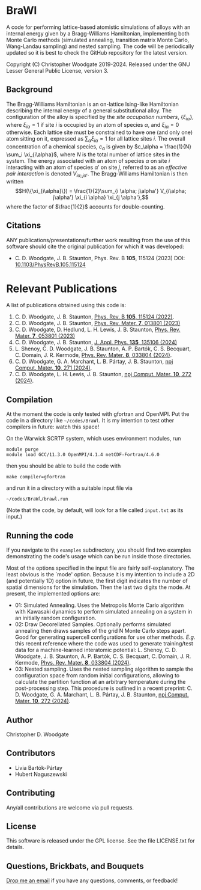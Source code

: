 # BraWl

A code for performing lattice-based atomistic simulations of alloys with an internal energy given by a Bragg-Williams Hamiltonian, implementing both Monte Carlo methods (simulated annealing, transition matrix Monte Carlo, Wang-Landau sampling) and nested sampling. The code will be periodically updated so it is best to check the GitHub repository for the latest version.

Copyright (C) Christopher Woodgate 2019-2024. Released under the GNU Lesser General Public License, version 3.

## Background

The Bragg-Williams Hamiltonian is an on-lattice Ising-like Hamiltonian describing the internal energy of a general substitutional alloy. The configuration of the alloy is specified by the *site occupation numbers*, $\{\xi_{i\alpha}\}$, where $\xi_{i\alpha}=1$ if site $i$ is occupied by an atom of species $\alpha$, and $\xi_{i\alpha}=0$ otherwise. Each lattice site must be constrained to have one (and only one) atom sitting on it, expressed as $\sum_\alpha \xi_{i\alpha}=1$ for all lattice sites $i$. The overall concentration of a chemical species, $c_\alpha$ is given by $c_\alpha = \frac{1}{N} \sum_i \xi_{i\alpha}$, where $N$ is the total number of lattice sites in the system. The energy associated with an atom of species $\alpha$ on site $i$ interacting with an atom of species $\alpha'$ on site $j$, referred to as an *effective pair interaction* is denoted $V_{i\alpha; j\alpha'}$. The Bragg-Williams Hamiltonian is then written
$$H(\{\xi_{i\alpha}\}) = \frac{1}{2}\sum_{i \alpha; j\alpha'} V_{i\alpha; j\alpha'} \xi_{i \alpha} \xi_{j \alpha'},$$
where the factor of $\frac{1}{2}$ accounts for double-counting.

## Citations
ANY publications/presentations/further work resulting from the use of this software should cite the original publication for which it was developed:
* C. D. Woodgate, J. B. Staunton, Phys. Rev. B **105**, 115124 (2023)
DOI: [10.1103/PhysRevB.105.115124](https://doi.org/10.1103/PhysRevB.105.115124)

# Relevant Publications
A list of publications obtained using this code is:
1. C. D. Woodgate, J. B. Staunton, [Phys. Rev. B **105**, 115124 (2022)](https://doi.org/10.1103/PhysRevB.105.115124).
2. C. D. Woodgate, J. B. Staunton, [Phys. Rev. Mater. **7**, 013801 (2023)](https://doi.org/10.1103/PhysRevMaterials.7.013801)
3. C. D. Woodgate, D. Hedlund, L. H. Lewis, J. B. Staunton, [Phys. Rev. Mater. **7**, 053801 (2023)](https://doi.org/10.1103/PhysRevMaterials.7.053801)
4. C. D. Woodgate, J. B. Staunton, [J. Appl. Phys. **135**, 135106 (2024)](https://doi.org/10.1063/5.0200862)
5. L. Shenoy, C. D. Woodgate, J. B. Staunton, A. P. Bartók, C. S. Becquart, C. Domain, J. R. Kermode, [Phys. Rev. Mater. **8**, 033804 (2024)](https://doi.org/10.1103/PhysRevMaterials.8.033804).
6. C. D. Woodgate, G. A. Marchant, L. B. Pártay, J. B. Staunton, [npj Comput. Mater. **10**, 271 (2024)](https://doi.org/10.1038/s41524-024-01445-w).
7. C. D. Woodgate, L. H. Lewis, J. B. Staunton, [npj Comput. Mater. **10**, 272 (2024)](https://doi.org/10.1038/s41524-024-01435-y).

## Compilation
At the moment the code is only tested with gfortran and OpenMPI. Put the code in a directory like `~/codes/BraWl`. It is my intention to test other compilers in future: watch this space!

On the Warwick SCRTP system, which uses environment modules, run
```
module purge
module load GCC/11.3.0 OpenMPI/4.1.4 netCDF-Fortran/4.6.0
```
then you should be able to build the code with
```
make compiler=gfortran
```
and run it in a directory with a suitable input file via
```
~/codes/BraWl/brawl.run
```
(Note that the code, by default, will look for a file called `input.txt` as its input.)

## Running the code
If you navigate to the `examples` subdirectory, you should find two examples demonstrating the code's usage which can be run inside those directories.

Most of the options specified in the input file are fairly self-explanatory. The least obvious is the `mode' option. Because it is my intention to include a 2D (and potentially 1D) option in future, the first digit indicates the number of spatial dimensions for the simulation. Then the last two digits the mode. At present, the implemented options are:
- 01: Simulated Annealing. Uses the Metropolis Monte Carlo algorithm with Kawasaki dynamics to perform simulated annealing on a system in an initially random configuration.
- 02: Draw Decorellated Samples. Optionally performs simulated annealing then draws samples of the grid N Monte Carlo steps apart. Good for generating supercell configurations for use other methods. *E.g.* this recent reference where the code was used to generate training/test data for a machine-learned interatomic potential: L. Shenoy, C. D. Woodgate, J. B. Staunton, A. P. Bartók, C. S. Becquart, C. Domain, J. R. Kermode, [Phys. Rev. Mater. **8**, 033804 (2024)](https://doi.org/10.1103/PhysRevMaterials.8.033804).
- 03: Nested sampling. Uses the nested sampling algorithm to sample the configuration space from random initial configurations, allowing to calculate the partition function at an arbitrary temperature during the post-processing step. This procedure is outlined in a recent preprint: C. D. Woodgate, G. A. Marchant, L. B. Pártay, J. B. Staunton, [npj Comput. Mater. **10**, 272 (2024)](https://doi.org/10.1038/s41524-024-01435-y).

## Author
Christopher D. Woodgate

## Contributors
- Livia Bartók-Pártay
- Hubert Naguszewski

## Contributing
Any/all contributions are welcome via pull requests. 

## License
This software is released under the GPL license. See the file LICENSE.txt for details.

## Questions, Brickbats, and Bouquets
[Drop me an email](mailto:christopher.woodgate@physics.org) if you have any questions, comments, or feedback!
